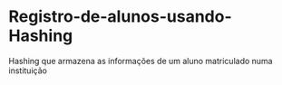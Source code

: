 # Registro-de-alunos-usando-Hashing
Hashing que armazena as informações de um aluno matriculado numa instituição
